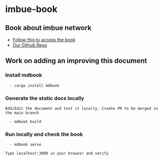 # imbue-book

## Book about imbue network

   - [Follow this to access the book](https://ImbueNetwork.github.io/imbue-book/)
   - [Our Github Repo](https://github.com/ImbueNetwork)

## Work on adding an improving this document 

   ### Install mdbook   

      - cargo install mdbook

   ### Generate the static docs locally 

    Add/Edit the document and test it locally. Create PR to be merged in the main branch

      - mdbook build

   ### Run locally and check the book 

      - mdbook serve
      
    Type localhost:3000 in your browser and verify

